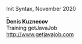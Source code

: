 Init Syntax, November 2020  
_  
**Denis Kuznecov**  
Training getJavaJob  
http://www.getjavajob.com 
